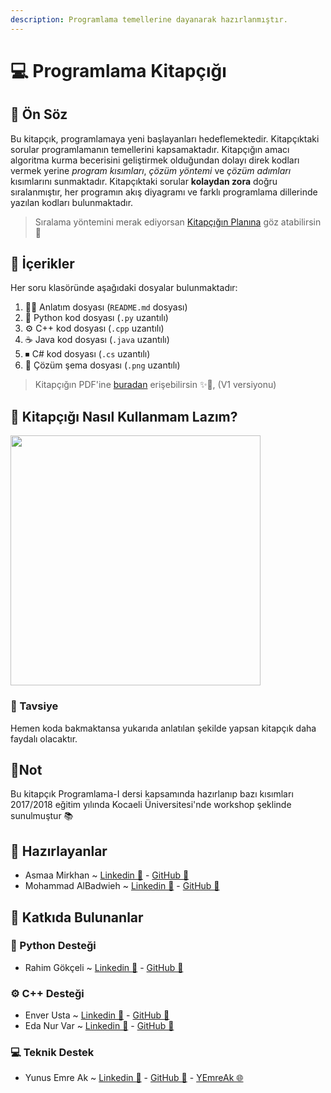 ```yaml
---
description: Programlama temellerine dayanarak hazırlanmıştır.
---
```


# 💻 Programlama Kitapçığı

## 🎤 Ön Söz
Bu kitapçık, programlamaya yeni başlayanları hedeflemektedir. Kitapçıktaki sorular programlamanın temellerini kapsamaktadır. Kitapçığın amacı algoritma kurma becerisini geliştirmek olduğundan dolayı direk kodları vermek yerine _program kısımları_, _çözüm yöntemi_ ve _çözüm adımları_ kısımlarını sunmaktadır. Kitapçıktaki sorular **kolaydan zora** doğru sıralanmıştır, her programın akış diyagramı ve farklı programlama dillerinde yazılan kodları bulunmaktadır.

> Sıralama yöntemini merak ediyorsan [Kitapçığın Planına](./Plan.md) göz atabilirsin 👀 

## 📑 İçerikler
Her soru klasöründe aşağıdaki dosyalar bulunmaktadır:

1. 👩‍🏫 Anlatım dosyası (`README.md` dosyası)
1. 🐍 Python kod dosyası (`.py` uzantılı)
1. ⚙ C++ kod dosyası (`.cpp` uzantılı)
1. ☕ Java kod dosyası (`.java` uzantılı)
1. ⏹ C# kod dosyası (`.cs` uzantılı)
1. 🧩 Çözüm şema dosyası (`.png` uzantılı)

> Kitapçığın PDF'ine [buradan](./res/Programlama-IKitapçığıV.1.pdf) erişebilirsin ✨🚩, (V1 versiyonu)

## 📍 Kitapçığı Nasıl Kullanmam Lazım?
<img src="./res/KullanmaAlgoritmasi.PNG" width="400"  />

### 🔖 Tavsiye
Hemen koda bakmaktansa yukarıda anlatılan şekilde yapsan kitapçık daha faydalı olacaktır.

## 🚩Not 
Bu kitapçık Programlama-I dersi kapsamında hazırlanıp bazı kısımları 2017/2018 eğitim yılında Kocaeli Üniversitesi'nde workshop şeklinde sunulmuştur 📚

## 🙌 Hazırlayanlar
- Asmaa Mirkhan ~ [Linkedin 🔗](https://www.linkedin.com/in/asmaamirkhan/) - [GitHub 🔗](https://github.com/asmaamirkhan)
- Mohammad AlBadwieh ~ [Linkedin 🔗](https://www.linkedin.com/in/mhdb96/) - [GitHub 🔗](https://github.com/mhdb96)

## 🤝 Katkıda Bulunanlar

### 🐍 Python Desteği
- Rahim Gökçeli ~ [Linkedin 🔗](https://www.linkedin.com/in/rahim-g%C3%B6k%C3%A7eli-6a32b0156/) - [GitHub 🔗](https://github.com/RgSware)
 
### ⚙ C++ Desteği
- Enver Usta ~ [Linkedin 🔗](https://www.linkedin.com/in/enver-usta-a1698a159/) - [GitHub 🔗](https://github.com/capellac)
- Eda Nur Var ~ [Linkedin 🔗](https://www.linkedin.com/in/edanurvar/) - [GitHub 🔗](https://github.com/enurv)

### 💻 Teknik Destek
- Yunus Emre Ak ~ [Linkedin 🔗](https://www.linkedin.com/in/yemreak/) - [GitHub 🔗](https://github.com/yedhrab) - [YEmreAk 🌐](https://www.yemreak.com/)
